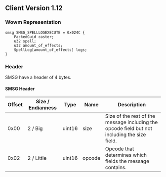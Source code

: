 ## Client Version 1.12

### Wowm Representation
```rust,ignore
smsg SMSG_SPELLLOGEXECUTE = 0x024C {
    PackedGuid caster;    
    u32 spell;    
    u32 amount_of_effects;    
    SpellLog[amount_of_effects] logs;    
}

```
### Header
SMSG have a header of 4 bytes.

#### SMSG Header
| Offset | Size / Endianness | Type   | Name   | Description |
| ------ | ----------------- | ------ | ------ | ----------- |
| 0x00   | 2 / Big           | uint16 | size   | Size of the rest of the message including the opcode field but not including the size field.|
| 0x02   | 2 / Little        | uint16 | opcode | Opcode that determines which fields the message contains.|
